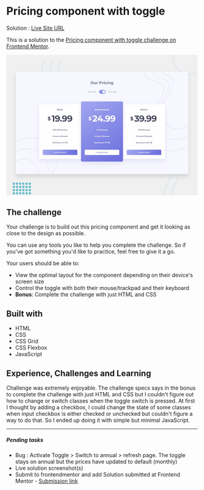 # Pricing component with toggle


Solution : [Live Site URL](https://frontend-mentor-challenges-ecru.vercel.app/pricing-component-with-toggle/)

This is a solution to the [Pricing component with toggle challenge on Frontend Mentor](https://www.frontendmentor.io/challenges/pricing-component-with-toggle-8vPwRMIC). 

![Design preview for the Pricing component with toggle coding challenge](./design/desktop-preview.jpg)
 
## The challenge

Your challenge is to build out this pricing component and get it looking as close to the design as possible.

You can use any tools you like to help you complete the challenge. So if you've got something you'd like to practice, feel free to give it a go.

Your users should be able to:

- View the optimal layout for the component depending on their device's screen size
- Control the toggle with both their mouse/trackpad and their keyboard
- **Bonus**: Complete the challenge with just HTML and CSS


## Built with
- HTML
- CSS 
- CSS Grid
- CSS Flexbox 
- JavaScript

## Experience, Challenges and Learning

Challenge was extremely enjoyable. The challenge specs says in the bonus to complete the challenge with just HTML and CSS but I couldn't figure out how to change or switch classes when the toggle switch is pressed. At first I thought by adding a checkbox, I could change the state of some classes when input checkbox is either checked or unchecked but couldn't figure a way to do that. So I ended up doing it with simple but minimal JavaScript. 

---
##### Pending tasks

- Bug : Activate Toggle > Switch to annual > refresh page. The toggle stays on annual but the prices have updated to default (monthly)
- Live solution screenshot(s)
- Submit to frontendmentor and add Solution submitted  at Frontend Mentor - [Submission link]()
